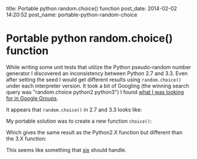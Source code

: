 title: Portable python random.choice() function
post_date: 2014-02-02 14:20:52
post_name: portable-python-random-choice

# Portable python random.choice() function

While writing some unit tests that utilize the Python pseudo-random number generator 
I discovered an inconsistency between Python 2.7 and 3.3. Even after setting the seed 
I would get different results using `random.choice()` under each interpreter version. 
It took a bit of Googling (the winning search query was "random.choice python2 python3") 
I found [what I was looking for in Google Groups](https://groups.google.com/forum/#!topic/comp.lang.python/KwALjKjF6Y4).

It appears that `random.choice()` in 2.7 and 3.3 looks like:

<script src="https://gist.github.com/mdshw5/8774259.js"></script>

My portable solution was to create a new function `choice()`:

<script src="https://gist.github.com/mdshw5/8774298.js"></script>

Which gives the same result as 
the Python2.X function but different than the 3.X function:

<script src="https://gist.github.com/mdshw5/8773843.js"></script>

This seems like something that [six](http://packages.python.org/six/) should handle.